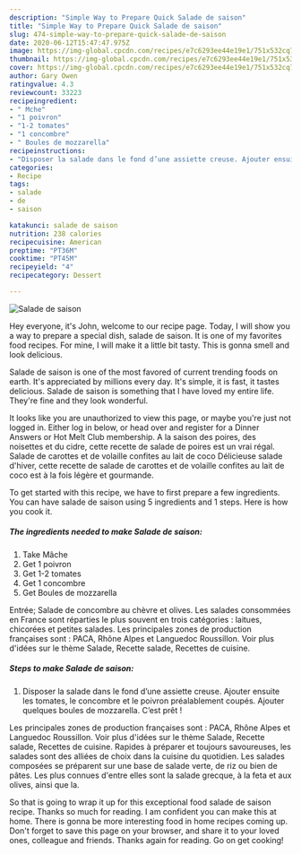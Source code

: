 ```yaml
---
description: "Simple Way to Prepare Quick Salade de saison"
title: "Simple Way to Prepare Quick Salade de saison"
slug: 474-simple-way-to-prepare-quick-salade-de-saison
date: 2020-06-12T15:47:47.975Z
image: https://img-global.cpcdn.com/recipes/e7c6293ee44e19e1/751x532cq70/salade-de-saison-photo-principale-de-la-recette.jpg
thumbnail: https://img-global.cpcdn.com/recipes/e7c6293ee44e19e1/751x532cq70/salade-de-saison-photo-principale-de-la-recette.jpg
cover: https://img-global.cpcdn.com/recipes/e7c6293ee44e19e1/751x532cq70/salade-de-saison-photo-principale-de-la-recette.jpg
author: Gary Owen
ratingvalue: 4.3
reviewcount: 33223
recipeingredient:
- " Mche"
- "1 poivron"
- "1-2 tomates"
- "1 concombre"
- " Boules de mozzarella"
recipeinstructions:
- "Disposer la salade dans le fond d’une assiette creuse. Ajouter ensuite les tomates, le concombre et le poivron préalablement coupés. Ajouter quelques boules de mozzarella. C’est prêt !"
categories:
- Recipe
tags:
- salade
- de
- saison

katakunci: salade de saison 
nutrition: 238 calories
recipecuisine: American
preptime: "PT36M"
cooktime: "PT45M"
recipeyield: "4"
recipecategory: Dessert

---
```



![Salade de saison](https://img-global.cpcdn.com/recipes/e7c6293ee44e19e1/751x532cq70/salade-de-saison-photo-principale-de-la-recette.jpg)

Hey everyone, it's John, welcome to our recipe page. Today, I will show you a way to prepare a special dish, salade de saison. It is one of my favorites food recipes. For mine, I will make it a little bit tasty. This is gonna smell and look delicious.

Salade de saison is one of the most favored of current trending foods on earth. It's appreciated by millions every day. It's simple, it is fast, it tastes delicious. Salade de saison is something that I have loved my entire life. They're fine and they look wonderful.

It looks like you are unauthorized to view this page, or maybe you&#39;re just not logged in. Either log in below, or head over and register for a Dinner Answers or Hot Melt Club membership. A la saison des poires, des noisettes et du cidre, cette recette de salade de poires est un vrai régal. Salade de carottes et de volaille confites au lait de coco Délicieuse salade d&#39;hiver, cette recette de salade de carottes et de volaille confites au lait de coco est à la fois légère et gourmande.


To get started with this recipe, we have to first prepare a few ingredients. You can have salade de saison using 5 ingredients and 1 steps. Here is how you cook it.

<!--inarticleads1-->

##### The ingredients needed to make Salade de saison:

1. Take  Mâche
1. Get 1 poivron
1. Get 1-2 tomates
1. Get 1 concombre
1. Get  Boules de mozzarella


Entrée; Salade de concombre au chèvre et olives. Les salades consommées en France sont réparties le plus souvent en trois catégories : laitues, chicorées et petites salades. Les principales zones de production françaises sont : PACA, Rhône Alpes et Languedoc Roussillon. Voir plus d&#39;idées sur le thème Salade, Recette salade, Recettes de cuisine. 

<!--inarticleads2-->

##### Steps to make Salade de saison:

1. Disposer la salade dans le fond d’une assiette creuse. Ajouter ensuite les tomates, le concombre et le poivron préalablement coupés. Ajouter quelques boules de mozzarella. C’est prêt !


Les principales zones de production françaises sont : PACA, Rhône Alpes et Languedoc Roussillon. Voir plus d&#39;idées sur le thème Salade, Recette salade, Recettes de cuisine. Rapides à préparer et toujours savoureuses, les salades sont des alliées de choix dans la cuisine du quotidien. Les salades composées se préparent sur une base de salade verte, de riz ou bien de pâtes. Les plus connues d&#39;entre elles sont la salade grecque, à la feta et aux olives, ainsi que la. 

So that is going to wrap it up for this exceptional food salade de saison recipe. Thanks so much for reading. I am confident you can make this at home. There is gonna be more interesting food in home recipes coming up. Don't forget to save this page on your browser, and share it to your loved ones, colleague and friends. Thanks again for reading. Go on get cooking!
